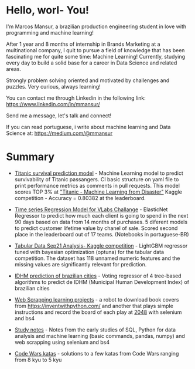 # Hello, worl- You! 
I'm Marcos Mansur, a brazilian production engineering student in love with programming and machine learning!

After 1 year and 8 months of internship in Brands Marketing at a multinational company, I quit to pursue a field of knowledge that has been fascinating me for quite some time: Machine Learning! Currently, studying every day to build a solid base for a career in Data Science and related areas.

Strongly problem solving oriented and motivated by challenges and puzzles. Very curious, always learning!

You can contact me through Linkedin in the following link:
https://www.linkedin.com/in/mmansur/

Send me a message, let's talk and connect!

If you can read portuguese, i write about machine learning and Data Science at:
https://medium.com/@mmansur


# Summary

- [Titanic survival prediction model](https://github.com/marcos-mansur/Kaggle_Titanic) - Machine Learning model to predict survivability of Titanic passangers. CI basic structure on yaml file to print performance metrics as comments in pull requests. This model scores TOP 3% at ["Titanic - Machine Learning from Disaster"](https://www.kaggle.com/c/titanic) Kaggle competition - Accuracy = 0.80382 at the leaderboard.

- [Time series Regression Model for VLabs Challange](https://github.com/marcos-mansur/vlabs-challenge) - ElasticNet Regressor to predict how much each client is going to spend in the next 90 days based on data from 14 months of purchases. 5 diferent models to predict customer lifetime value by chanel of sale. Scored second place in the leaderboard out of 17 teams. (Notebooks in portuguese-BR)

- [Tabular Data Sep21 Analysis- Kaggle competition](https://github.com/marcos-mansur/TPS-sep21) - LightGBM regressor tuned with bayesian optimization (optuna) for the tabular data competition. The dataset has 118 unnamed numeric features and the missing values are significantly relevant for prediction.

- [IDHM prediction of brazilian cities](https://github.com/marcos-mansur/brazilian_cities_IDHM) - Voting regressor of 4 tree-based algorithms to predict de IDHM (Municipal Human Development Index) of brazilian cities


- [Web Scrapping learning projects](https://github.com/marcos-mansur/WebScrappingProjects) - a robot to download book covers from https://inventwithpython.com/ and another that plays simple instructions and record the board of each play at [2048](https://play2048.co/) with selenium and bs4

- [Study notes](https://github.com/marcos-mansur/my-study-notes) - Notes from the early studies of SQL, Python for data analysis and machine learning (basic commands, pandas, numpy) and web scrapping using selenium and bs4

- [Code Wars katas](https://github.com/marcos-mansur/code-wars-katas) - solutions to a few katas from Code Wars ranging from 8 kyu to 5 kyu
